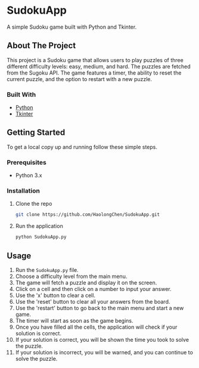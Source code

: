 # SudokuApp

A simple Sudoku game built with Python and Tkinter.

## About The Project

This project is a Sudoku game that allows users to play puzzles of three different difficulty levels: easy, medium, and hard. The puzzles are fetched from the Sugoku API. The game features a timer, the ability to reset the current puzzle, and the option to restart with a new puzzle.

### Built With

* [Python](https://www.python.org/)
* [Tkinter](https://docs.python.org/3/library/tkinter.html)

## Getting Started

To get a local copy up and running follow these simple steps.

### Prerequisites

* Python 3.x

### Installation

1. Clone the repo
   ```sh
   git clone https://github.com/HaolongChen/SudokuApp.git
   ```
2. Run the application
   ```sh
   python SudokuApp.py
   ```

## Usage

1. Run the `SudokuApp.py` file.
2. Choose a difficulty level from the main menu.
3. The game will fetch a puzzle and display it on the screen.
4. Click on a cell and then click on a number to input your answer.
5. Use the 'x' button to clear a cell.
6. Use the 'reset' button to clear all your answers from the board.
7. Use the 'restart' button to go back to the main menu and start a new game.
8. The timer will start as soon as the game begins.
9. Once you have filled all the cells, the application will check if your solution is correct.
10. If your solution is correct, you will be shown the time you took to solve the puzzle.
11. If your solution is incorrect, you will be warned, and you can continue to solve the puzzle.
